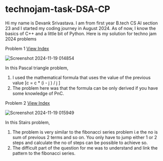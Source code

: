 # technojam-task-DSA-CP
Hi my name is Devank Srivastava. I am from first year B.tech CS AI section 23 and I started my coding journey in August 2024.
As of now, I know the basics of C++ and a little bit of Python.
Here is my solution for techno jam 2024 problems

Problem 1 [View Index](Q1.cpp)



![Screenshot 2024-11-19 014854](https://github.com/user-attachments/assets/31ed2834-07b2-4898-9904-4ed75b1b572d)



In this Pascal triangle problem,
1. I used the mathematical formula that uses the value of the previous value [c = c * (i - j ) / j ]
2. The problem here was that the formula can be only derived if you have some knowledge of PnC.

Problem 2 [View Index](Q2.cpp)



![Screenshot 2024-11-19 015949](https://github.com/user-attachments/assets/d8c0056d-4a9a-4731-a9e0-25ff7e12dfd7)




In this Stairs problem, 
1. The problem is very similar to the fibonacci series problem i.e the no is sum of previous 2 terms and so on.
   You only have to jump either 1 or 2 steps and calculate the no of steps can be possible to achieve so.
2. The difficult part of the question for me was to understand and link the pattern to the fibonacci series.

